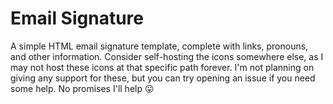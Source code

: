 # Email Signature

A simple HTML email signature template, complete with links, pronouns, and other information. Consider self-hosting the icons somewhere else, as I may not host these icons at that specific path forever. I'm not planning on giving any support for these, but you can try opening an issue if you need some help. No promises I'll help 😛 
